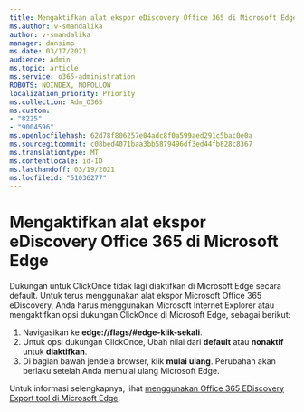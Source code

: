 ```yaml
---
title: Mengaktifkan alat ekspor eDiscovery Office 365 di Microsoft Edge
ms.author: v-smandalika
author: v-smandalika
manager: dansimp
ms.date: 03/17/2021
audience: Admin
ms.topic: article
ms.service: o365-administration
ROBOTS: NOINDEX, NOFOLLOW
localization_priority: Priority
ms.collection: Adm_O365
ms.custom:
- "8225"
- "9004596"
ms.openlocfilehash: 62d78f806257e04adc8f0a599aed291c5bac0e0a
ms.sourcegitcommit: c08bed4071baa3bb5879496df3ed44fb828c8367
ms.translationtype: MT
ms.contentlocale: id-ID
ms.lasthandoff: 03/19/2021
ms.locfileid: "51036277"
---
```

# <a name="enable-the-office-365-ediscovery-export-tool-in-microsoft-edge"></a>Mengaktifkan alat ekspor eDiscovery Office 365 di Microsoft Edge

Dukungan untuk ClickOnce tidak lagi diaktifkan di Microsoft Edge secara default. Untuk terus menggunakan alat ekspor Microsoft Office 365 eDiscovery, Anda harus menggunakan Microsoft Internet Explorer atau mengaktifkan opsi dukungan ClickOnce di Microsoft Edge, sebagai berikut:

1. Navigasikan ke **edge://flags/#edge-klik-sekali**.
2. Untuk opsi dukungan ClickOnce, Ubah nilai dari **default** atau **nonaktif** untuk **diaktifkan**.
3. Di bagian bawah jendela browser, klik **mulai ulang**. Perubahan akan berlaku setelah Anda memulai ulang Microsoft Edge.

Untuk informasi selengkapnya, lihat [menggunakan Office 365 EDiscovery Export tool di Microsoft Edge](https://docs.microsoft.com/microsoft-365/compliance/configure-edge-to-export-search-results).


